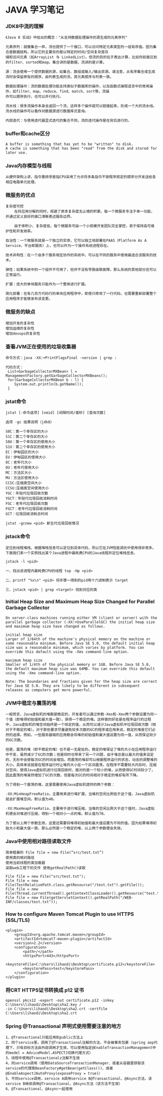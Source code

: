 JAVA 学习笔记
=============

### JDK8中流的理解
    《Java 8 实战》中给出的概念："从支持数据处理操作的源生成的元素序列"
    
    元素序列：就像集合一样，流也提供了一个接口，可以访问特定元素类型的一组有序值。因为集合是数据结构，所以它的主要目的是以特定的时间/空间复杂度存
    储和访问元素（如ArrayList 与 LinkedList）。但流的目的在于表达计算，比如你前面见到的filter、sorted和map。集合讲的是数据，流讲的是计算。
    
    源：流会使用一个提供数据的源，如集合、数组或输入/输出资源。请注意，从有序集合成生成流时会保留原有的顺序。由列表生成的流，其元素顺序与列表一致。
    
    数据处理操作：流的数据处理功能支持类似于数据库的操作，以及函数式编程语言中的常用操作，如filter、map、reduce、find、match、sort等。流操
    作可以顺序执行，也可以并行执行。
    
    流水线：很多流操作本身会返回一个流，这样多个操作就可以链接起来，形成一个大的流水线。流水线的操作可以看作对数据源进行数据库式查询。
    
    内部迭代：与使用迭代器显式迭代的集合不同，流的迭代操作是在背后进行的。
    
### buffer和cache区分
    A buffer is something that has yet to be "written" to disk. 
    A cache is something that has been "read" from the disk and stored for later use. 
    
### Java内存模型与线程
    从硬件架构上讲，指令重排序是指CPU采用了允许将多条指令不按程序规定的顺序分开发送给各相应电路单元处理。
    
### 微服务的优点
    
    复杂度可控
        在将应用分解的同时，规避了原本复杂度无止境的积累。每一个微服务专注于单一功能，并通过定义良好的接口清晰表述服务边界。
        
        由于体积小、复杂度低，每个微服务可由一个小规模开发团队完全掌控，易于保持高可维护性和开发效率。

    自治性：一个微服务就是一个独立的实体，它可以独立地部署在PAAS（Platform As A Service，平台即服务）上，也可以作为一个操作系统进程存在。
    
    技术异构性：在一个由多个服务相互协作的系统中，可以在不同的服务中使用最适合该服务的技术。
    
    弹性：如果系统中的一个组件不可用了，但并不没有导致级联故障，那么系统的其他部分还可以正常运行。
    
    扩展：庞大的单块服务只能作为一个整体进行扩展。
    
    简化部署：在有几百万代码行的单块应用程序中，即使只修改了一行代码，也需要重新部署整个应用程序才能够发布该变更。
    
### 微服务的缺点
    增加开发的复杂性
    增加运维的复杂性
    增加devops的复杂性
    
### 查看JVM正在使用的垃圾收集器
    命令方式：java -XX:+PrintFlagsFinal -version | grep :
    
    代码方式：
     List<GarbageCollectorMXBean> l = ManagementFactory.getGarbageCollectorMXBeans();  
     for(GarbageCollectorMXBean b : l) {  
        System.out.println(b.getName());  
     }  
    
### jstat命令

    jstat [-命令选项] [vmid] [间隔时间/毫秒] [查询次数]
    
    选项 -gc 结果说明（jdk8）
    
    S0C：第一个幸存区的大小
    S1C：第二个幸存区的大小
    S0U：第一个幸存区的使用大小
    S1U：第二个幸存区的使用大小
    EC：伊甸园区的大小
    EU：伊甸园区的使用大小
    OC：老年代大小
    OU：老年代使用大小
    MC：方法区大小
    MU：方法区使用大小
    CCSC:压缩类空间大小
    CCSU:压缩类空间使用大小
    YGC：年轻代垃圾回收次数
    YGCT：年轻代垃圾回收消耗时间
    FGC：老年代垃圾回收次数
    FGCT：老年代垃圾回收消耗时间
    GCT：垃圾回收消耗总时间
    
    jstat -gcnew <pid> 新生代垃圾回收情况
    
### jstack命令
    
    定位到线程堆栈，根据堆栈信息可以定位到具体代码，所以它在JVM性能调优中使用得非常多。下面我们来一个实例找出某个Java进程中最耗费CPU的Java线程并定位堆栈信息。
    
    jstack -l <pid>
    
    一、找出该进程内最耗费CPU的线程 top -Hp <pid>
    
    二、printf "%x\n" <pid> 将步骤一得到的pid用十六进制表示 target
    
    三、jstack <pid> | grep <target> 找到对应的类
    
### Initial Heap Size and Maximum Heap Size Changed for Parallel Garbage Collector

    On server-class machines running either VM (client or server) with the parallel garbage collector (-XX:+UseParallelGC) the initial heap size and maximum heap size have changed as follows.
    
    initial heap size
    Larger of 1/64th of the machine's physical memory on the machine or some reasonable minimum. Before Java SE 5.0, the default initial heap size was a reasonable minimum, which varies by platform. You can override this default using the -Xms command-line option.
    
    maximum heap size
    Smaller of 1/4th of the physical memory or 1GB. Before Java SE 5.0, the default maximum heap size was 64MB. You can override this default using the -Xmx command-line option.
    
    Note: The boundaries and fractions given for the heap size are correct for Java SE 5.0. They are likely to be different in subsequent releases as computers get more powerful.
    
### JVM中稳定与震荡的堆

    一般而言，Java虚拟机的堆都是稳定的，开发者可以通过参数-Xms和-Xmx两个参数设置为同一个值（即堆得初始值和最大值一致），获得一个稳定的堆。这样做的好处是在程序运行的过程中，Java虚拟机的堆空间始终是一个恒定的值，从而可以减少Java虚拟机中垃圾回收次数（相对于不稳定的堆）。对于那些要求尽量避免较多次数的GC的程序或应用来说，稳定的堆是它们必然的选择。例如，一些服务器端的应用都会将堆的初始值和最大值设置为同一值，从而保证较少的GC次数。
    
    但是，震荡的堆（即不稳定的堆）也不是一无是处的。稳定的堆保证了堆的大小在应用程序运行中不变，虽然减少了GC的次数；但是同时也带来了另一个问题，由于堆总是以最大的值来设定的，无形中会使每次GC的时间会增加。而震荡的堆却可以根据程序运行的状态，动态的调整堆的大小。具体来说就是在程序运行时让堆的大小在一个区间震荡，在程序不需要较大内存时，压缩对空间，使得Java虚拟机进行垃圾回收时，面对的是一个较小的堆，从而使得GC时间较少了。因此震荡的堆虽然增加了GC的次数，但是每次GC的时间相对于稳定的堆却有所下降。
    
    为了得到一个震荡的堆，这里需要使用Java虚拟机提供的两个参数：
    
    -XX:MinHeapFreeRatio，主要用来进行堆扩展，当堆的空闲比例低于这个值，Java虚拟机就会扩展堆空间。默认值为40。
    
    -XX:MaxHeapFreeRatio，主要用于进行堆压缩，当堆的空闲比例大于这个值时，Java虚拟机便会对堆进行压缩，得到一个相对小一点的堆。默认值为70。
    
    为了使以上两个参数生效，这里还需要将堆得初始值和最大值设置为不同的值，因为如果堆得初始大小和最大值一致，那么必然是一个稳定的堆，以上两个参数便会失效。
    
### Java中使用相对路径读取文件

    简单粗暴的 File file = new File(“src/test.txt”)
    使用类的相对路径
    使用当前线程的类加载器
    读取web工程下的文件 使用getRealPath()读取
    
    File file = new File("src/test.txt");
    File file = new File(TestRelativePath.class.getResource("/test.txt").getFile());
    File file = new File(Thread.currentThread().getContextClassLoader().getResource("test.txt").getFile());
    File file = new File(getServletContext().getRealPath("/WEB-INF/classes/test.txt"));
  
### How to configure Maven Tomcat Plugin to use HTTPS (SSL/TLS)

    <plugin>
        <groupId>org.apache.tomcat.maven</groupId>
        <artifactId>tomcat7-maven-plugin</artifactId>
        <version>2.2</version>
        <configuration>
            <path>/</path>
            <httpsPort>443</httpsPort>
            <keystoreFile>C:\Users\lihaodi\Desktop\certificate.p12</keystoreFile>
            <keystorePass>test</keystorePass>
        </configuration>
    </plugin>

### 将CRT HTTPS证书转换成 p12 证书

    openssl pkcs12 -export -out certificate.p12 -inkey C:\Users\lihaodi\Desktop\sha2.key /
    -in C:\Users\lihaodi\Desktop\sha2.crt -certfile C:\Users\lihaodi\Desktop\sha2.crt
    
### Spring @Transactional 声明式使用需要注意的地方
    1、@Transactional只能应用到public方法上
    2、同个service里，调用了@Transactional注解的方法，不会被事务包裹（spring aop代理下，只有目标方法由外部调用才生效，可以使用指定@EnableTransactionManagement中的model = AdviceModel.ASPECTJ切换代理方式）
    3、线程中使用@Transactionalz注解不生效
    4、同service调用（使用DataSourceTransactionManager、或者从容器里获取该service的代理类BeanFactory#getBean(getClass())、或者@EnableAspectJAutoProxy(exposeProxy = true)）
    5、不同service调用，service A调用service B@Transactional、@Async方法，该service B继续调用@Transactional、@Async方法（该方法不生效）
    6、@Transactional、@Async一起使用